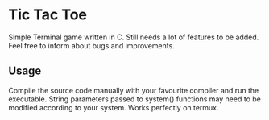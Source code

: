 # Tic Tac Toe
Simple Terminal game written in C. Still needs a lot of features to be added. Feel free to inform about bugs and improvements.

## Usage
Compile the source code manually with your favourite compiler and run the executable. String parameters passed to system() functions may need to be modified according to your system. Works perfectly on termux.
